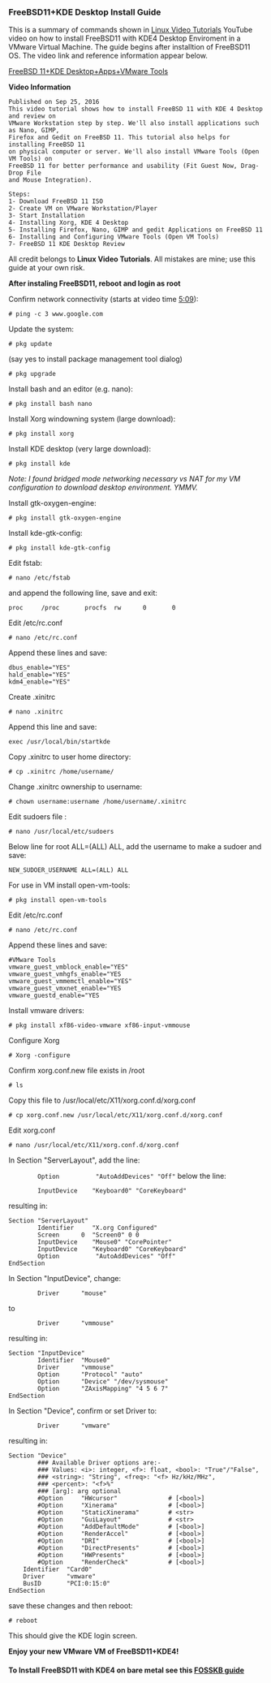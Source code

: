 ### FreeBSD11+KDE Desktop Install Guide

This is a summary of commands shown in [Linux Video Tutorials](https://www.youtube.com/user/CloudSystemsEngineer/) YouTube video on how to install FreeBSD11 with KDE4 Desktop Enviroment in a VMware Virtual Machine. The guide begins after installtion of FreeBSD11 OS. The video link and reference information appear below.

[FreeBSD 11+KDE Desktop+Apps+VMware Tools](https://youtu.be/m-JExS3P-L4)

**Video Information**

```
Published on Sep 25, 2016
This video tutorial shows how to install FreeBSD 11 with KDE 4 Desktop and review on 
VMware Workstation step by step. We'll also install applications such as Nano, GIMP, 
Firefox and Gedit on FreeBSD 11. This tutorial also helps for installing FreeBSD 11 
on physical computer or server. We'll also install VMware Tools (Open VM Tools) on 
FreeBSD 11 for better performance and usability (Fit Guest Now, Drag-Drop File 
and Mouse Integration).

Steps:
1- Download FreeBSD 11 ISO
2- Create VM on VMware Workstation/Player
3- Start Installation
4- Installing Xorg, KDE 4 Desktop
5- Installing Firefox, Nano, GIMP and gedit Applications on FreeBSD 11
6- Installing and Configuring VMware Tools (Open VM Tools)
7- FreeBSD 11 KDE Desktop Review
```

All credit belongs to **Linux Video Tutorials**. All mistakes are mine; use this guide at your own risk.


**After instaling FreeBSD11, reboot and login as root**

Confirm network connectivity (starts at video time [5:09](https://youtu.be/m-JExS3P-L4?t=309 )):

```# ping -c 3 www.google.com```

Update the system:

```# pkg update```

(say yes to install package management tool dialog)

```# pkg upgrade```

Install bash and an editor (e.g. nano):

```# pkg install bash nano```

Install Xorg windowning system (large download):

```# pkg install xorg```

Install KDE desktop (very large download):

```# pkg install kde```

_Note: I found bridged mode networking necessary vs NAT for my VM configuration to download desktop environment. YMMV._

Install gtk-oxygen-engine:

```# pkg install gtk-oxygen-engine```

Install kde-gtk-config:

```# pkg install kde-gtk-config```

Edit fstab:

```# nano /etc/fstab```

and append the following line, save and exit:

```proc     /proc       procfs  rw      0       0```

Edit /etc/rc.conf

```# nano /etc/rc.conf ```

Append these lines and save:

```
dbus_enable="YES"
hald_enable="YES"
kdm4_enable="YES"
```

Create .xinitrc

```# nano .xinitrc```

Append this line and save:

```exec /usr/local/bin/startkde```

Copy .xinitrc to user home directory:

```# cp .xinitrc /home/username/```
 
Change .xinitrc ownership to username:

```# chown username:username /home/username/.xinitrc```

Edit sudoers file :

```# nano /usr/local/etc/sudoers```

Below line for root ALL=(ALL) ALL, add the username to make a sudoer and save:

```NEW_SUDOER_USERNAME ALL=(ALL) ALL```

For use in VM install open-vm-tools:

```# pkg install open-vm-tools```

Edit /etc/rc.conf

```# nano /etc/rc.conf ```

Append these lines and save:

```
#VMware Tools
vmware_guest_vmblock_enable="YES"
vmware_guest_vmhgfs_enable="YES
vmware_guest_vmmemctl_enable="YES"
vmware_guest_vmxnet_enable="YES
vmware_guestd_enable="YES
```

Install vmware drivers:

```# pkg install xf86-video-vmware xf86-input-vmmouse```

Configure Xorg

```# Xorg -configure```

Confirm xorg.conf.new file exists in /root

```# ls```

Copy this file to /usr/local/etc/X11/xorg.conf.d/xorg.conf

```# cp xorg.conf.new /usr/local/etc/X11/xorg.conf.d/xorg.conf```

Edit xorg.conf

```# nano /usr/local/etc/X11/xorg.conf.d/xorg.conf```

In Section "ServerLayout", add the line:

```        Option          "AutoAddDevices" "Off"```
below the line:

```        InputDevice    "Keyboard0" "CoreKeyboard"```

resulting in:

```
Section "ServerLayout"
        Identifier     "X.org Configured"
        Screen      0  "Screen0" 0 0
        InputDevice    "Mouse0" "CorePointer"
        InputDevice    "Keyboard0" "CoreKeyboard"
        Option          "AutoAddDevices" "Off"
EndSection
```

In Section "InputDevice", change:

```        Driver      "mouse"```

to

```        Driver      "vmmouse"```

resulting in:

```
Section "InputDevice"
        Identifier  "Mouse0"
        Driver      "vmmouse"
        Option      "Protocol" "auto"
        Option      "Device" "/dev/sysmouse"
        Option      "ZAxisMapping" "4 5 6 7"
EndSection
```

In Section "Device", confirm or set Driver to:

```        Driver      "vmware"```

resulting in:

```
Section "Device"
        ### Available Driver options are:-
        ### Values: <i>: integer, <f>: float, <bool>: "True"/"False",
        ### <string>: "String", <freq>: "<f> Hz/kHz/MHz",
        ### <percent>: "<f>%"
        ### [arg]: arg optional
        #Option     "HWcursor"           	# [<bool>]
        #Option     "Xinerama"           	# [<bool>]
        #Option     "StaticXinerama"     	# <str>
        #Option     "GuiLayout"          	# <str>
        #Option     "AddDefaultMode"     	# [<bool>]
        #Option     "RenderAccel"        	# [<bool>]
        #Option     "DRI"                	# [<bool>]
        #Option     "DirectPresents"     	# [<bool>]
        #Option     "HWPresents"         	# [<bool>]
        #Option     "RenderCheck"        	# [<bool>]
	Identifier  "Card0"
	Driver      "vmware"
	BusID       "PCI:0:15:0"
EndSection
```

save these changes and then reboot:

```# reboot```

This should give the KDE login screen. 

**Enjoy your new VMware VM of FreeBSD11+KDE4!**


#### To Install FreeBSD11 with KDE4 on bare metal see this [FOSSKB guide](https://fosskb.in/2016/02/17/installing-kde-4-desktop-on-freebsd-11//)
